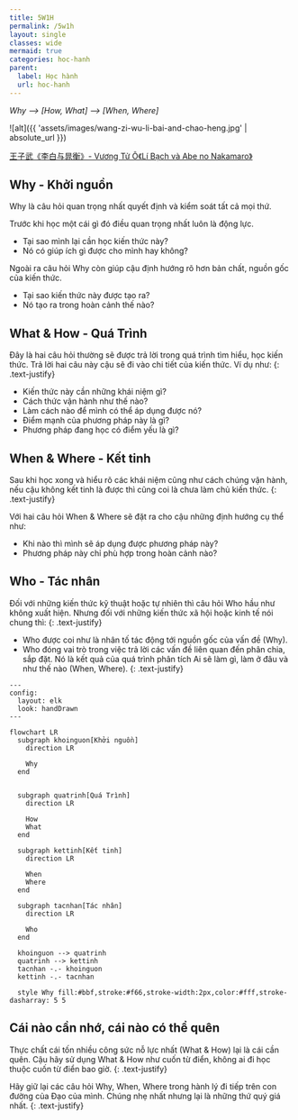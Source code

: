 ```yaml
---
title: 5W1H
permalink: /5w1h
layout: single
classes: wide
mermaid: true
categories: hoc-hanh
parent:
  label: Học hành
  url: hoc-hanh
---
```


*Why --> [How, What] --> [When, Where]*

![alt]({{ 'assets/images/wang-zi-wu-li-bai-and-chao-heng.jpg' | absolute_url }})
> <cite>
<a target="_blank" href="https://baike.baidu.com/item/%E7%8E%8B%E5%AD%90%E6%AD%A6/3688265">
王子武《李白与晁衡》- Vương Tử Ô《Lí Bạch và Abe no Nakamaro》
</a>
</cite>


## Why - Khởi nguồn
Why là câu hỏi quan trọng nhất quyết định và kiểm soát tất cả mọi thứ. 

Trước khi học một cái gì đó điều quan trọng nhất luôn là động lực.
- Tại sao mình lại cần học kiến thức này? 
- Nó có giúp ích gì được cho mình hay không?

Ngoài ra câu hỏi Why còn giúp cậu định hướng rõ hơn bản chất, nguồn gốc của kiến thức. 
- Tại sao kiến thức này được tạo ra? 
- Nó tạo ra trong hoàn cảnh thế nào?

## What & How - Quá Trình
Đây là hai câu hỏi thường sẽ được trả lời trong quá trình tìm hiểu, học kiến thức. Trả lời hai câu này cậu sẽ đi vào chi tiết của kiến thức. Ví dụ như:
{: .text-justify}

- Kiến thức này cần những khái niệm gì?
- Cách thức vận hành như thế nào?
- Làm cách nào để mình có thể áp dụng được nó?
- Điểm mạnh của phương pháp này là gì?
- Phương pháp đang học có điểm yếu là gì?

## When & Where - Kết tinh
Sau khi học xong và hiểu rõ các khái niệm cũng như cách chúng vận hành, nếu cậu không kết tinh là được thì cũng coi là chưa làm chủ kiến thức.
{: .text-justify}

Với hai câu hỏi When & Where sẽ đặt ra cho cậu những định hướng cụ thể như:

- Khi nào thì mình sẽ áp dụng được phương pháp này?
- Phương pháp này chỉ phù hợp trong hoàn cảnh nào?

## Who - Tác nhân
Đối với những kiến thức kỹ thuật hoặc tự nhiên thì câu hỏi Who hầu như không xuất hiện. Nhưng đối với những kiến thức xã hội hoặc kinh tế nói chung thì:
{: .text-justify}

- Who được coi như là nhân tố tác động tới nguồn gốc của vấn đề (Why).
- Who đóng vai trò trong việc trả lời các vấn đề liên quan đến phân chia, sắp đặt. Nó là kết quả của quá trình phân tích Ai sẽ làm gì, làm ở đâu và như thế nào (When, Where).
{: .text-justify}

```mermaid
---
config:
  layout: elk
  look: handDrawn
---

flowchart LR
  subgraph khoinguon[Khởi nguồn]
    direction LR

    Why
  end


  subgraph quatrinh[Quá Trình]
    direction LR

    How
    What
  end

  subgraph kettinh[Kết tinh]
    direction LR

    When
    Where
  end

  subgraph tacnhan[Tác nhân]
    direction LR

    Who
  end

  khoinguon --> quatrinh
  quatrinh --> kettinh
  tacnhan -.- khoinguon
  kettinh -.- tacnhan

  style Why fill:#bbf,stroke:#f66,stroke-width:2px,color:#fff,stroke-dasharray: 5 5
```


## Cái nào cần nhớ, cái nào có thể quên
Thực chất cái tốn nhiều công sức nỗ lực nhất (What & How) lại là cái cần quên. Cậu hãy sử dụng What & How như cuốn từ điển, không ai đi học thuộc cuốn từ điển bao giờ.
{: .text-justify}

Hãy giữ lại các câu hỏi Why, When, Where trong hành lý đi tiếp trên con đường của Đạo của mình. Chúng nhẹ nhất nhưng lại là những thứ quý giá nhất.
{: .text-justify}